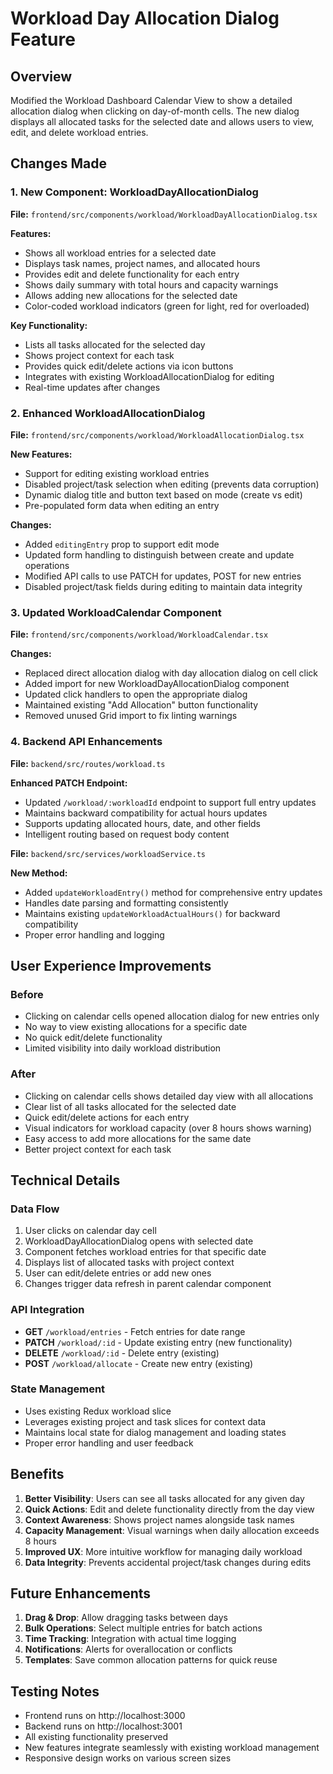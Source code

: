 # Workload Day Allocation Dialog Feature

## Overview
Modified the Workload Dashboard Calendar View to show a detailed allocation dialog when clicking on day-of-month cells. The new dialog displays all allocated tasks for the selected date and allows users to view, edit, and delete workload entries.

## Changes Made

### 1. New Component: WorkloadDayAllocationDialog
**File:** `frontend/src/components/workload/WorkloadDayAllocationDialog.tsx`

**Features:**
- Shows all workload entries for a selected date
- Displays task names, project names, and allocated hours
- Provides edit and delete functionality for each entry
- Shows daily summary with total hours and capacity warnings
- Allows adding new allocations for the selected date
- Color-coded workload indicators (green for light, red for overloaded)

**Key Functionality:**
- Lists all tasks allocated for the selected day
- Shows project context for each task
- Provides quick edit/delete actions via icon buttons
- Integrates with existing WorkloadAllocationDialog for editing
- Real-time updates after changes

### 2. Enhanced WorkloadAllocationDialog
**File:** `frontend/src/components/workload/WorkloadAllocationDialog.tsx`

**New Features:**
- Support for editing existing workload entries
- Disabled project/task selection when editing (prevents data corruption)
- Dynamic dialog title and button text based on mode (create vs edit)
- Pre-populated form data when editing an entry

**Changes:**
- Added `editingEntry` prop to support edit mode
- Updated form handling to distinguish between create and update operations
- Modified API calls to use PATCH for updates, POST for new entries
- Disabled project/task fields during editing to maintain data integrity

### 3. Updated WorkloadCalendar Component
**File:** `frontend/src/components/workload/WorkloadCalendar.tsx`

**Changes:**
- Replaced direct allocation dialog with day allocation dialog on cell click
- Added import for new WorkloadDayAllocationDialog component
- Updated click handlers to open the appropriate dialog
- Maintained existing "Add Allocation" button functionality
- Removed unused Grid import to fix linting warnings

### 4. Backend API Enhancements
**File:** `backend/src/routes/workload.ts`

**Enhanced PATCH Endpoint:**
- Updated `/workload/:workloadId` endpoint to support full entry updates
- Maintains backward compatibility for actual hours updates
- Supports updating allocated hours, date, and other fields
- Intelligent routing based on request body content

**File:** `backend/src/services/workloadService.ts`

**New Method:**
- Added `updateWorkloadEntry()` method for comprehensive entry updates
- Handles date parsing and formatting consistently
- Maintains existing `updateWorkloadActualHours()` for backward compatibility
- Proper error handling and logging

## User Experience Improvements

### Before
- Clicking on calendar cells opened allocation dialog for new entries only
- No way to view existing allocations for a specific date
- No quick edit/delete functionality
- Limited visibility into daily workload distribution

### After
- Clicking on calendar cells shows detailed day view with all allocations
- Clear list of all tasks allocated for the selected date
- Quick edit/delete actions for each entry
- Visual indicators for workload capacity (over 8 hours shows warning)
- Easy access to add more allocations for the same date
- Better project context for each task

## Technical Details

### Data Flow
1. User clicks on calendar day cell
2. WorkloadDayAllocationDialog opens with selected date
3. Component fetches workload entries for that specific date
4. Displays list of allocated tasks with project context
5. User can edit/delete entries or add new ones
6. Changes trigger data refresh in parent calendar component

### API Integration
- **GET** `/workload/entries` - Fetch entries for date range
- **PATCH** `/workload/:id` - Update existing entry (new functionality)
- **DELETE** `/workload/:id` - Delete entry (existing)
- **POST** `/workload/allocate` - Create new entry (existing)

### State Management
- Uses existing Redux workload slice
- Leverages existing project and task slices for context data
- Maintains local state for dialog management and loading states
- Proper error handling and user feedback

## Benefits

1. **Better Visibility**: Users can see all tasks allocated for any given day
2. **Quick Actions**: Edit and delete functionality directly from the day view
3. **Context Awareness**: Shows project names alongside task names
4. **Capacity Management**: Visual warnings when daily allocation exceeds 8 hours
5. **Improved UX**: More intuitive workflow for managing daily workload
6. **Data Integrity**: Prevents accidental project/task changes during edits

## Future Enhancements

1. **Drag & Drop**: Allow dragging tasks between days
2. **Bulk Operations**: Select multiple entries for batch actions
3. **Time Tracking**: Integration with actual time logging
4. **Notifications**: Alerts for overallocation or conflicts
5. **Templates**: Save common allocation patterns for quick reuse

## Testing Notes

- Frontend runs on http://localhost:3000
- Backend runs on http://localhost:3001
- All existing functionality preserved
- New features integrate seamlessly with existing workload management
- Responsive design works on various screen sizes